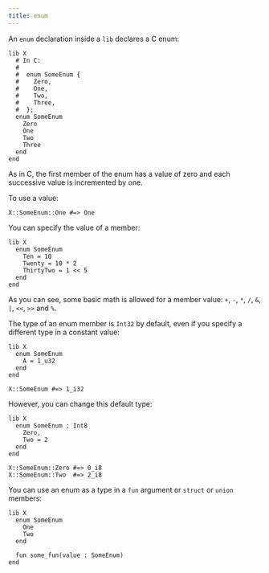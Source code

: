 ```yaml
---
title: enum
---
```


An `enum` declaration inside a `lib` declares a C enum:

```crystal
lib X
  # In C:
  #
  #  enum SomeEnum {
  #    Zero,
  #    One,
  #    Two,
  #    Three,
  #  };
  enum SomeEnum
    Zero
    One
    Two
    Three
  end
end
```

As in C, the first member of the enum has a value of zero and each successive value is incremented by one.

To use a value:

```crystal
X::SomeEnum::One #=> One
```

You can specify the value of a member:

```crystal
lib X
  enum SomeEnum
    Ten = 10
    Twenty = 10 * 2
    ThirtyTwo = 1 << 5
  end
end
```

As you can see, some basic math is allowed for a member value: `+`, `-`, `*`, `/`, `&`, `|`, `<<`, `>>` and `%`.

The type of an enum member is `Int32` by default, even if you specify a different type in a constant value:

```crystal
lib X
  enum SomeEnum
    A = 1_u32
  end
end

X::SomeEnum #=> 1_i32
```

However, you can change this default type:

```crystal
lib X
  enum SomeEnum : Int8
    Zero,
    Two = 2
  end
end

X::SomeEnum::Zero #=> 0_i8
X::SomeEnum::Two  #=> 2_i8
```

You can use an enum as a type in a `fun` argument or `struct` or `union` members:

```crystal
lib X
  enum SomeEnum
    One
    Two
  end

  fun some_fun(value : SomeEnum)
end
```

